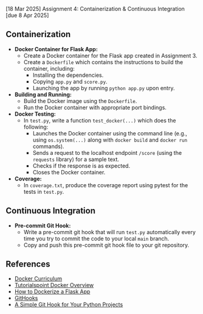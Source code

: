[18 Mar 2025]  Assignment 4: Containerization & Continuous Integration [due 8 Apr 2025]

## Containerization

- **Docker Container for Flask App:**
  - Create a Docker container for the Flask app created in Assignment 3.
  - Create a `Dockerfile` which contains the instructions to build the container, including:
    - Installing the dependencies.
    - Copying `app.py` and `score.py`.
    - Launching the app by running `python app.py` upon entry.
- **Building and Running:**
  - Build the Docker image using the `Dockerfile`.
  - Run the Docker container with appropriate port bindings.
- **Docker Testing:**
  - In `test.py`, write a function `test_docker(...)` which does the following:
    - Launches the Docker container using the command line (e.g., using `os.system(...)` along with `docker build` and `docker run` commands).
    - Sends a request to the localhost endpoint `/score` (using the `requests` library) for a sample text.
    - Checks if the response is as expected.
    - Closes the Docker container.
- **Coverage:**
  - In `coverage.txt`, produce the coverage report using pytest for the tests in `test.py`.

## Continuous Integration

- **Pre-commit Git Hook:**
  - Write a pre-commit git hook that will run `test.py` automatically every time you try to commit the code to your local `main` branch.
  - Copy and push this pre-commit git hook file to your git repository.

## References

- [Docker Curriculum](https://docker-curriculum.com/)
- [Tutorialspoint Docker Overview](https://www.tutorialspoint.com/docker/docker_overview.htm)
- [How to Dockerize a Flask App](https://www.freecodecamp.org/news/how-to-dockerize-a-flask-app/)
- [GitHooks](https://githooks.com/)
- [A Simple Git Hook for Your Python Projects](https://www.giacomodebidda.com/posts/a-simple-git-hook-for-your-python-projects/)

